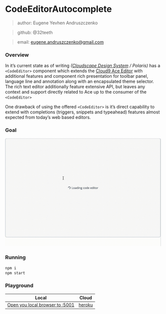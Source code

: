 # CodeEditorAutocomplete

> author: Eugene Yevhen Andruszczenko

> github: @32teeth

> email: eugene.andruszczenko@gmail.com

### Overview
In it’s current state as of writing *([Cloudscape Design System](https://refresh.polaris.a2z.com/) / Polaris)* has a `<CodeEditor>` component which extends the [Cloud9 Ace Editor](https://ace.c9.io/) with additional features and component rich presentation for toolbar panel, language line and annotation along with an encapsulated theme selector. The rich text editor additionally feature extensive API, but leaves any context and support directly related to Ace up to the consumer of the `<CodeEditor>`

One drawback of using the offered `<CodeEditor>` is it’s direct capability to extend with completions (triggers, snippets and typeahead) features almost expected from today’s web based editors.

### Goal
![](autocomplete.gif)

### Running
```
npm i
npm start
```
### Playground
| Local | Cloud |
|-|-|
|[Open you local browser to :5001](http://localhost:5001/)|[heroku](https://cloudscape-autocomplete.herokuapp.com/)
